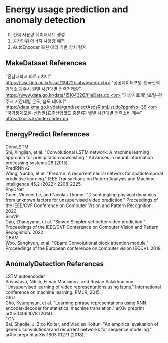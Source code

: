 # Energy usage prediction and anomaly detection
0. 전력 사용량 데이터세트 생성<br>
1. 공간단위 에너지 사용량 예측<br>
2. AutoEncoder 복원 에러 기반 상치 탐지<br>

## MakeDataset References
“전남대학교 바로고치미”<br>
https://sisul.jnu.ac.kr/sisul/13422/subview.do.<br>
“공공데이터포털-한국전력거래소 광주시 일별 시간대별 전력거래량”<br>
https://www.data.go.kr/data/15104326/fileData.do.<br>
“기상자료개방포털-광주시 시간대별 온도, 습도 데이터”<br>
https://data.kma.go.kr/data/grnd/selectAsosRltmList.do?pgmNo=36.<br>
“국가통계포털-산업별(표준산업코드 중분류) 월별 시간대별 전력소비 계수”<br>
https://kosis.kr/index/index.do<br>

## EnergyPredict References
ConvLSTM<br>
Shi, Xingjian, et al. "Convolutional LSTM network: A machine learning approach for precipitation nowcasting." Advances in neural information processing systems 28 (2015).<br>
PredRNNv2<br>
Wang, Yunbo, et al. "Predrnn: A recurrent neural network for spatiotemporal predictive learning." IEEE Transactions on Pattern Analysis and Machine Intelligence 45.2 (2022): 2208-2225.<br>
PhyDNet<br>
Guen, Vincent Le, and Nicolas Thome. "Disentangling physical dynamics from unknown factors for unsupervised video prediction." Proceedings of the IEEE/CVF Conference on Computer Vision and Pattern Recognition. 2020.<br>
SimVP<br>
Gao, Zhangyang, et al. "Simvp: Simpler yet better video prediction." Proceedings of the IEEE/CVF Conference on Computer Vision and Pattern Recognition. 2022.<br>
CBAM<br>
Woo, Sanghyun, et al. "Cbam: Convolutional block attention module." Proceedings of the European conference on computer vision (ECCV). 2018.<br>

## AnomalyDetection References
LSTM autoencoder<br>
Srivastava, Nitish, Elman Mansimov, and Ruslan Salakhudinov. "Unsupervised learning of video representations using lstms." International conference on machine learning. PMLR, 2015.<br>
GRU<br>
Cho, Kyunghyun, et al. "Learning phrase representations using RNN encoder-decoder for statistical machine translation." arXiv preprint arXiv:1406.1078 (2014).<br>
TCN<br>
Bai, Shaojie, J. Zico Kolter, and Vladlen Koltun. "An empirical evaluation of generic convolutional and recurrent networks for sequence modeling." arXiv preprint arXiv:1803.01271 (2018).<br>
